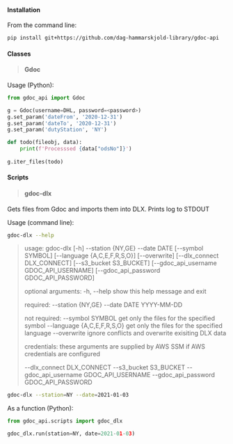 #### Installation
From the command line:
```bash
pip install git+https://github.com/dag-hammarskjold-library/gdoc-api
```

#### Classes
> #### Gdoc
Usage (Python):
```python
from gdoc_api import Gdoc

g = Gdoc(username=DHL, password=<password>)
g.set_param('dateFrom', '2020-12-31')
g.set_param('dateTo', '2020-12-31')
g.set_param('dutyStation', 'NY')

def todo(fileobj, data):
    print(f'Processsed {data["odsNo"]}')
    
g.iter_files(todo)
```

#### Scripts
> #### gdoc-dlx
Gets files from Gdoc and imports them into DLX. Prints log to STDOUT

Usage (command line):
```bash
gdoc-dlx --help
```

>usage: gdoc-dlx [-h] --station {NY,GE} --date DATE [--symbol SYMBOL] [--language {A,C,E,F,R,S,O}] [--overwrite] [--dlx_connect DLX_CONNECT] [--s3_bucket S3_BUCKET]
>                [--gdoc_api_username GDOC_API_USERNAME] [--gdoc_api_password GDOC_API_PASSWORD]
>
>optional arguments:
>  -h, --help            show this help message and exit
>
>required:
>  --station {NY,GE}
>  --date DATE           YYYY-MM-DD
>
>not required:
>  --symbol SYMBOL       get only the files for the specified symbol
>  --language {A,C,E,F,R,S,O}
>                        get only the files for the specified language
>  --overwrite           ignore conflicts and overwrite exisiting DLX data
>
>credentials:
>  these arguments are supplied by AWS SSM if AWS credentials are configured
>
>  --dlx_connect DLX_CONNECT
>  --s3_bucket S3_BUCKET
>  --gdoc_api_username GDOC_API_USERNAME
>  --gdoc_api_password GDOC_API_PASSWORD



```bash
gdoc-dlx --station=NY --date=2021-01-03
```

As a function (Python):
```python
from gdoc_api.scripts import gdoc_dlx

gdoc_dlx.run(station=NY, date=2021-01-03)	
```
